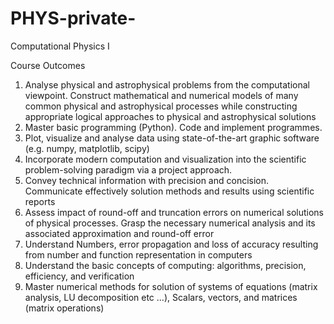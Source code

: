 # PHYS-private-
Computational Physics I

Course Outcomes
1. Analyse physical and astrophysical problems from the computational viewpoint. Construct mathematical and
numerical models of many common physical and astrophysical processes while constructing appropriate logical
approaches to physical and astrophysical solutions
2. Master basic programming (Python). Code and implement programmes.
3. Plot, visualize and analyse data using state-of-the-art graphic software (e.g. numpy, matplotlib, scipy)
4. Incorporate modern computation and visualization into the scientific problem-solving paradigm via a project
approach.
5. Convey technical information with precision and concision. Communicate effectively solution methods and results using
scientific reports
6. Assess impact of round-off and truncation errors on numerical solutions of physical processes. Grasp the
necessary numerical analysis and its associated approximation and round-off error
7. Understand Numbers, error propagation and loss of accuracy resulting from number and function representation
in computers
8. Understand the basic concepts of computing: algorithms, precision, efficiency, and verification
9. Master numerical methods for solution of systems of equations (matrix analysis, LU decomposition etc ...),
Scalars, vectors, and matrices (matrix operations)
